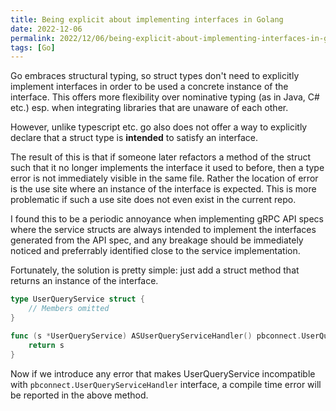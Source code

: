 ```yaml
---
title: Being explicit about implementing interfaces in Golang
date: 2022-12-06
permalink: 2022/12/06/being-explicit-about-implementing-interfaces-in-golang/
tags: [Go]
---
```


Go embraces structural typing, so struct types don't need to explicitly implement interfaces in order to be used a concrete instance of the interface. This offers more flexibility over nominative typing (as in Java, C# etc.) esp. when integrating libraries that are unaware of each other. 

However, unlike typescript etc. go also does not offer a way to explicitly declare that a struct type is **intended** to satisfy an interface. 

The result of this is that if someone later refactors a method of the struct such that it no longer implements the interface it used to before, then a type error is not immediately visible in the same file. Rather the location of error is the use site where an instance of the interface is expected. This is more problematic if such a use site does not even exist in the current repo.

I found this to be a periodic annoyance when implementing gRPC API specs where the service structs are always intended to implement the interfaces generated from the API spec, and any breakage should be immediately noticed and preferrably identified close to the service implementation.

Fortunately, the solution is pretty simple: just add a struct method that returns an instance of the interface. 

```go
type UserQueryService struct {
    // Members omitted
}

func (s *UserQueryService) ASUserQueryServiceHandler() pbconnect.UserQueryServiceHandler {
	return s
}
```

Now if we introduce any error that makes UserQueryService incompatible with `pbconnect.UserQueryServiceHandler` interface, a compile time error will be reported in the above method.
